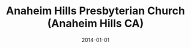 ---
date: &id001 2014-01-01
end_date: null
location:
  address: East Anaheim Community Center, 8201 E. Santa Ana Canyon Road
  city: Anaheim Hills
  state: CA
minister:
- end: null
  name: Christopher D. Hartshorn
  start: 2014-01-01
  type: Organizing Pastor
ministers:
- Christopher D. Hartshorn
name: Anaheim Hills Presbyterian Church
names:
- end: null
  name: Anaheim Hills Presbyterian Church
  start: 2014-01-01
origination_date: *id001
raw_data: "AR\nAnaheim Hills\nAnaheim Hills Presbyterian Church  (2014\u2013 )\nEast\
  \ Anaheim Community Center, 8201 E. Santa Ana Canyon Road\nOrg. Pastor: Christopher\
  \ D. Hartshorn, 2014\u2013"
received_from: null
states:
- CA
status:
  active: true
  end_date: null
  reason: null
  received_from: null
  withdrawal_to: null
title: Anaheim Hills Presbyterian Church (Anaheim Hills CA)
year_established:
- 2014

---